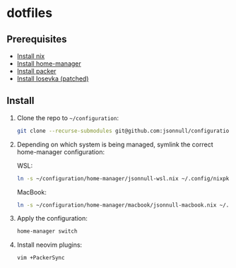 # dotfiles

## Prerequisites

 - [Install nix](https://nixos.org/download.html)
 - [Install home-manager](https://nix-community.github.io/home-manager/index.html#ch-installation)
 - [Install packer](https://github.com/wbthomason/packer.nvim#quickstart)
 - [Install Iosevka (patched)](https://www.nerdfonts.com/font-downloads)

## Install

1. Clone the repo to `~/configuration`:
   
   ```sh
   git clone --recurse-submodules git@github.com:jsonnull/configuration.git ~/configuration
   ```

2. Depending on which system is being managed, symlink the correct home-manager configuration:

   WSL:
  
   ```sh
   ln -s ~/configuration/home-manager/jsonnull-wsl.nix ~/.config/nixpkgs/home.nix
   ```

   MacBook:
  
   ```sh
   ln -s ~/configuration/home-manager/macbook/jsonnull-macbook.nix ~/.config/nixpkgs/home.nix
   ```

3. Apply the configuration:
   
   ```sh
   home-manager switch
   ```

3. Install neovim plugins:
   
   ```sh
   vim +PackerSync
   ```
